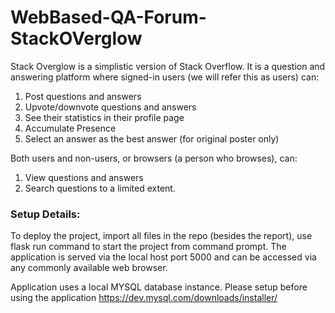 # WebBased-QA-Forum-StackOVerglow

Stack Overglow is a simplistic version of Stack Overflow. It is a question and answering platform where signed-in users (we will refer this as users) can:
1. Post questions and answers
2. Upvote/downvote questions and answers
3. See their statistics in their profile page
4. Accumulate Presence
5. Select an answer as the best answer (for original poster only)

Both users and non-users, or browsers (a person who browses), can:
1. View questions and answers
2. Search questions to a limited extent.

### Setup Details: 

To deploy the project, import all files in the repo (besides the report), use
flask run command to start the project from command prompt. The application is served via the local
host port 5000 and can be accessed via any commonly available web browser.

Application uses a local MYSQL database instance. Please setup before using the application
https://dev.mysql.com/downloads/installer/
